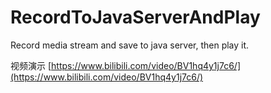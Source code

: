 # RecordToJavaServerAndPlay
Record media stream and save to java server, then play it.

视频演示 [https://www.bilibili.com/video/BV1hq4y1j7c6/](https://www.bilibili.com/video/BV1hq4y1j7c6/)